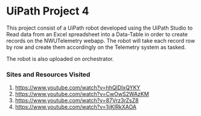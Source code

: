 # UiPath Project 4

This project consist of a UiPath robot developed using the UiPath Studio to Read data from an Excel spreadsheet into a Data-Table in order to create records on the NWUTelemetry webapp.
The robot will take each record row by row and create them accordingly on the Telemetry system as tasked.

The robot is also uploaded on orchestrator.

### Sites and Resources Visited

1. https://www.youtube.com/watch?v=hhQlDIxQYKY
2. https://www.youtube.com/watch?v=CwOwS2WAzKM
3. https://www.youtube.com/watch?v=87Vrz3rZsZ8
4. https://www.youtube.com/watch?v=1ijKlRkXAOA
